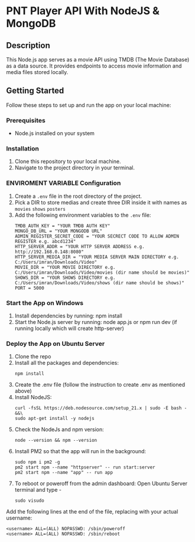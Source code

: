 # PNT Player API With NodeJS & MongoDB

## Description
This Node.js app serves as a movie API using TMDB (The Movie Database) as a data source. It provides endpoints to access movie information and media files stored locally.

## Getting Started
Follow these steps to set up and run the app on your local machine:

### Prerequisites
- Node.js installed on your system

### Installation
1. Clone this repository to your local machine.
2. Navigate to the project directory in your terminal.

### ENVIROMENT VARIABLE Configuration
1. Create a `.env` file in the root directory of the project.
2. Pick a DIR to store medias and create three DIR inside it with names as `movies` `shows` `posters`
3. Add the following environment variables to the `.env` file:
   ```plaintext
   TMDB_AUTH_KEY = "YOUR TMDB AUTH KEY"
   MONGO_DB_URL = "YOUR MONGODB URL"
   ADMIN_REGISTER_SECRET_CODE = "YOUR SECRECT CODE TO ALLOW ADMIN REGISTER e.g. abcd1234"
   HTTP_SERVER_ADDR = "YOUR HTTP SERVER ADDRESS e.g. http://192.168.0.148:8080"
   HTTP_SERVER_MEDIA_DIR = "YOUR MEDIA SERVER MAIN DIRECTORY e.g. C:/Users/imran/Downloads/Video"
   MOVIE_DIR = "YOUR MOVIE DIRECTORY e.g. C:/Users/imran/Downloads/Video/movies (dir name should be movies)"
   SHOWS_DIR = "YOUR SHOWS DIRECTORY e.g. C:/Users/imran/Downloads/Video/shows (dir name should be shows)"
   PORT = 5000

### Start the App on Windows
1. Install dependencies by running:
npm install
2. Start the Node.js server by running:
node app.js or npm run dev (if running locally which will create http-server)

### Deploy the App on Ubuntu Server
1. Clone the repo
2. Install all the packages and dependencies:
   ```plaintext
   npm install

3. Create the .env file (follow the instruction to create .env as mentioned above)
4. Install NodeJS:
   ```plaintext
   curl -fsSL https://deb.nodesource.com/setup_21.x | sudo -E bash - &&\
   sudo apt-get install -y nodejs

5. Check the NodeJs and npm version:
   ```plaintext
   node --version && npm --version

6. Install PM2 so that the app will run in the background:
   ```plaintext
   sudo npm i pm2 -g
   pm2 start npm --name "httpserver" -- run start:server
   pm2 start npm --name "app" -- run app

7. To reboot or poweroff from the admin dashboard:
Open Ubuntu Server terminal and type -
   ```plaintext
   sudo visudo

Add the following lines at the end of the file, replacing <username> with your actual username:
   ```plaintext
   <username> ALL=(ALL) NOPASSWD: /sbin/poweroff
   <username> ALL=(ALL) NOPASSWD: /sbin/reboot
